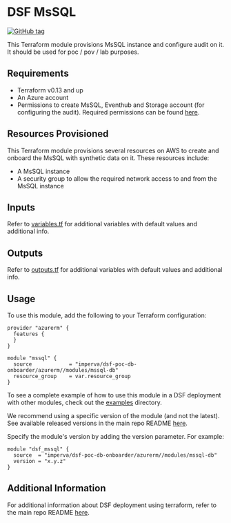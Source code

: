 # DSF MsSQL
[![GitHub tag](https://img.shields.io/github/v/tag/imperva/dsfkit.svg)](https://github.com/imperva/dsfkit/tags)

This Terraform module provisions MsSQL instance and configure audit on it.
It should be used for poc / pov / lab purposes.

## Requirements
* Terraform v0.13 and up
* An Azure account
* Permissions to create MsSQL, Eventhub and Storage account (for configuring the audit). Required permissions can be found [here](/permissions_samples/azure/OnboardMssqlRdsWithDataPermissions.txt).

## Resources Provisioned
This Terraform module provisions several resources on AWS to create and onboard the MsSQL with synthetic data on it. These resources include:
* A MsSQL instance
* A security group to allow the required network access to and from the MsSQL instance

## Inputs

Refer to [variables.tf](variables.tf) for additional variables with default values and additional info.

## Outputs

Refer to [outputs.tf](outputs.tf) for additional variables with default values and additional info.

## Usage

To use this module, add the following to your Terraform configuration:

```
provider "azurerm" {
  features {
  }
}

module "mssql" {
  source            = "imperva/dsf-poc-db-onboarder/azurerm//modules/mssql-db"
  resource_group    = var.resource_group
}
```

To see a complete example of how to use this module in a DSF deployment with other modules, check out the [examples](../../../examples/) directory.

We recommend using a specific version of the module (and not the latest).
See available released versions in the main repo README [here](https://github.com/imperva/dsfkit#version-history).

Specify the module's version by adding the version parameter. For example:

```
module "dsf_mssql" {
  source  = "imperva/dsf-poc-db-onboarder/azurerm//modules/mssql-db"
  version = "x.y.z"
}
```

## Additional Information

For additional information about DSF deployment using terraform, refer to the main repo README [here](https://github.com/imperva/dsfkit/tree/1.7.8).